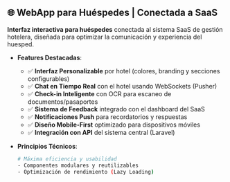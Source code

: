 ## 🌐 WebApp para Huéspedes | Conectada a SaaS

**Interfaz interactiva para huéspedes** conectada al sistema SaaS de gestión hotelera, diseñada para optimizar la comunicación y experiencia del huesped.

- **Features Destacadas**:
  - ✅ **Interfaz Personalizable** por hotel (colores, branding y secciones configurables)
  - ✅ **Chat en Tiempo Real** con el hotel usando WebSockets (Pusher)
  - ✅ **Check-in Inteligente** con OCR para escaneo de documentos/pasaportes
  - ✅ **Sistema de Feedback** integrado con el dashboard del SaaS
  - ✅ **Notificaciones Push** para recordatorios y respuestas
  - ✅ **Diseño Mobile-First** optimizado para dispositivos móviles
  - ✅ **Integración con API** del sistema central (Laravel)

- **Principios Técnicos**:
  ```bash
  # Máxima eficiencia y usabilidad
  - Componentes modulares y reutilizables
  - Optimización de rendimiento (Lazy Loading)
